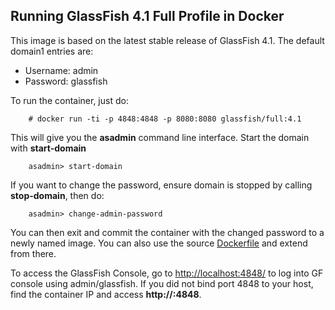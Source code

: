 Running GlassFish 4.1 Full Profile in Docker
-----------------------------------------
This image is based on the latest stable release of GlassFish 4.1. The default domain1 entries are:

 * Username: admin
 * Password: glassfish

To run the container, just do:

        # docker run -ti -p 4848:4848 -p 8080:8080 glassfish/full:4.1

This will give you the **asadmin** command line interface. Start the domain with **start-domain**

        asadmin> start-domain

If you want to change the password, ensure domain is stopped by calling **stop-domain**, then do:

        asadmin> change-admin-password

You can then exit and commit the container with the changed password to a newly named image. You can also use the source [Dockerfile](https://github.com/glassfish/docker/blob/master/4.1/Dockerfile) and extend from there.

To access the GlassFish Console, go to [http://localhost:4848/](http://localhost:4848/) to log into GF console using admin/glassfish. If you did not bind port 4848 to your host, find the container IP and access **http://<container-ip>:4848**.
